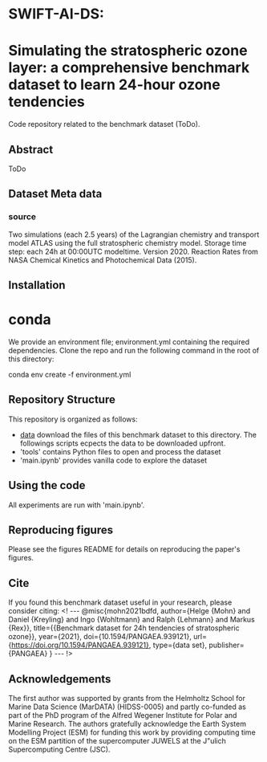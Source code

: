 # SWIFT-AI-DS: 
#  Simulating the stratospheric ozone layer: a comprehensive benchmark dataset to learn 24-hour ozone tendencies

Code repository related to the benchmark dataset (ToDo).

## Abstract
ToDo

## Dataset Meta data
### source
Two simulations (each 2.5 years) of the Lagrangian chemistry and transport model ATLAS using the full stratospheric chemistry model. Storage time step: each 24h at 00:00UTC modeltime. Version 2020. Reaction Rates from NASA Chemical Kinetics and Photochemical Data (2015).

## Installation

# conda
We provide an environment file; environment.yml containing the required dependencies. Clone the repo and run the following command in the root of this directory:

conda env create -f environment.yml

## Repository Structure

This repository is organized as follows:

- [data](#real-cool-heading) download the files of this benchmark dataset to this directory. The followings scripts ecpects the data to be downloaded upfront.
- 'tools' contains Python files to open and process the dataset
- 'main.ipynb' provides vanilla code to explore the dataset

## Using the code

All experiments are run with 'main.ipynb'.

## Reproducing figures

Please see the figures README for details on reproducing the paper's figures.

## Cite

If you found this benchmark dataset useful in your research, please consider citing:
<! ---
@misc{mohn2021bdfd,
 author={Helge {Mohn} and Daniel {Kreyling} and Ingo {Wohltmann} and Ralph {Lehmann} and Markus {Rex}},
 title={{Benchmark dataset for 24h tendencies of stratospheric ozone}},
 year={2021},
 doi={10.1594/PANGAEA.939121},
 url={https://doi.org/10.1594/PANGAEA.939121},
 type={data set},
 publisher={PANGAEA}
}
--- !>

## Acknowledgements

The first author was supported by grants from the Helmholtz School for Marine Data Science (MarDATA) (HIDSS-0005) and partly co-funded as part of the PhD program of the Alfred Wegener Institute for Polar and Marine Research.
The authors gratefully acknowledge the Earth System Modelling Project (ESM) for funding this work by providing computing time on the ESM partition of the supercomputer JUWELS at the J\"ulich Supercomputing Centre (JSC).

